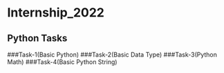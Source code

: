 # Internship_2022
## Python Tasks
###Task-1(Basic Python)
###Task-2(Basic Data Type)
###Task-3(Python Math)
###Task-4(Basic Python String)
